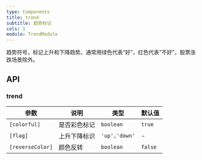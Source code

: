 ```yaml
---
type: Components
title: trend
subtitle: 趋势标记
cols: 1
module: TrendModule
---
```


趋势符号，标记上升和下降趋势。通常用绿色代表“好”，红色代表“不好”，股票涨跌场景除外。

## API

### trend

参数 | 说明 | 类型 | 默认值
----|------|-----|------
`[colorful]` | 是否彩色标记 | `boolean` | `true`
`[flag]` | 上升下降标识 | `'up','down'` | -
`[reverseColor]` | 颜色反转 | `boolean` | `false`
